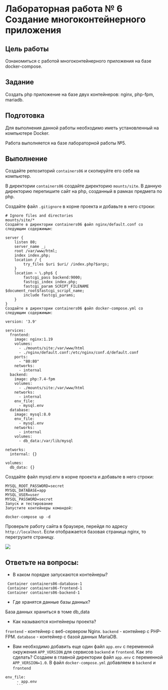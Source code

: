 # Лабораторная работа № 6 Создание многоконтейнерного приложения

## Цель работы
Ознакомиться с работой многоконтейнерного приложения на базе docker-compose.

## Задание
Создать php приложение на базе двух контейнеров: nginx, php-fpm, mariadb.

## Подготовка
Для выполнения данной работы необходимо иметь установленный на компьютере Docker.

Работа выполняется на базе лабораторной работы №5.


## Выполнение
Создайте репозиторий `containers06` и скопируйте его себе на компьютер.

В директории `containers06` создайте директорию `mounts/site`. В данную директорию перепишите сайт на php, созданный в рамках предмета по php.

Создайте файл `.gitignore` в корне проекта и добавьте в него строки:
```
# Ignore files and directories
mounts/site/*
Создайте в директории containers06 файл nginx/default.conf со следующим содержимым:

server {
    listen 80;
    server_name _;
    root /var/www/html;
    index index.php;
    location / {
        try_files $uri $uri/ /index.php?$args;
    }
    location ~ \.php$ {
        fastcgi_pass backend:9000;
        fastcgi_index index.php;
        fastcgi_param SCRIPT_FILENAME $document_root$fastcgi_script_name;
        include fastcgi_params;
    }
}
Создайте в директории containers06 файл docker-compose.yml со следующим содержимым:

version: '3.9'

services:
  frontend:
    image: nginx:1.19
    volumes:
      - ./mounts/site:/var/www/html
      - ./nginx/default.conf:/etc/nginx/conf.d/default.conf
    ports:
      - "80:80"
    networks:
      - internal
  backend:
    image: php:7.4-fpm
    volumes:
      - ./mounts/site:/var/www/html
    networks:
      - internal
    env_file:
      - mysql.env
  database:
    image: mysql:8.0
    env_file:
      - mysql.env
    networks:
      - internal
    volumes:
      - db_data:/var/lib/mysql

networks:
  internal: {}

volumes:
  db_data: {}
  ```
Создайте файл mysql.env в корне проекта и добавьте в него строки:
```
MYSQL_ROOT_PASSWORD=secret
MYSQL_DATABASE=app
MYSQL_USER=user
MYSQL_PASSWORD=secret
Запуск и тестирование
Запустите контейнеры командой:

docker-compose up -d
```
Проверьте работу сайта в браузере, перейдя по адресу `http://localhost`. Если отображается базовая страница nginx, то перегрузите страницу.

![](./mounts/site/img/Screenshot%202024-03-29%20162239.png)

## Ответьте на вопросы:

* В каком порядке запускаются контейнеры?

```
 Container containers06-database-1
 Container containers06-frontend-1 
 Container containers06-backend-1   
```

* Где хранятся данные базы данных?

База данных храниться в томе db_data

* Как называются контейнеры проекта?

`frontend` - контейнер с веб-сервером Nginx.
`backend` - контейнер с PHP-FPM.
`database` - контейнер с базой данных MariaDB.

* Вам необходимо добавить еще один файл `app.env` с переменной окружения `APP_VERSION` для сервисов `backend` и `frontend`. Как это сделать?
Создаем в главной директории файл `app.env` с переменной `APP_VERSION=1.0`. В файл `docker-compose.yml` добавляем в `backend` и `frontend` 
 ```
 env_file:
      - app.env
      ```
